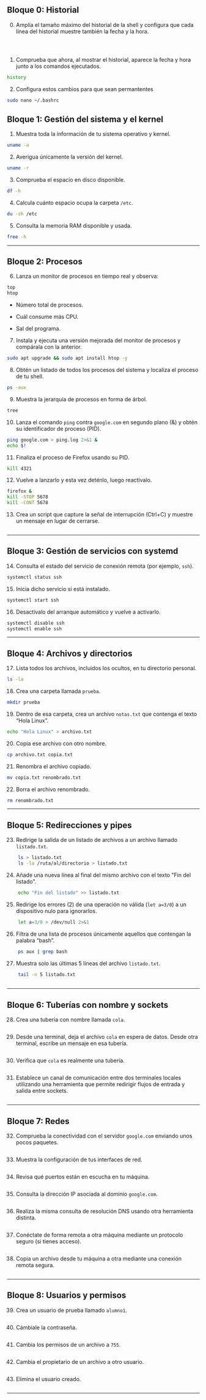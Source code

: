 ## **Bloque 0: Historial**

0. Amplía el tamaño máximo del historial de la shell y configura que cada línea del historial muestre también la fecha y la hora.

```bash

 
```

1. Comprueba que ahora, al mostrar el historial, aparece la fecha y hora junto a los comandos ejecutados.

```bash
history
```

2. Configura estos cambios para que sean permantentes
```bash
sudo nano ~/.bashrc

```


## **Bloque 1: Gestión del sistema y el kernel**

1. Muestra toda la información de tu sistema operativo y kernel.
```bash
uname -a
```
    
2. Averigua únicamente la versión del kernel.
```bash
uname -r
```
    
3. Comprueba el espacio en disco disponible.
```bash
df -h
```
    
4. Calcula cuánto espacio ocupa la carpeta `/etc`.
```bash
du -sh /etc

```
    
5. Consulta la memoria RAM disponible y usada.
```bash
free -h
```
    

---

## **Bloque 2: Procesos**

6. Lanza un monitor de procesos en tiempo real y observa:
```bash
top 
htop
```
    
- Número total de procesos.
	
- Cuál consume más CPU.
	
- Sal del programa.
        
7. Instala y ejecuta una versión mejorada del monitor de procesos y compárala con la anterior.
```bash
sudo apt upgrade && sudo apt install htop -y
```
    
8. Obtén un listado de todos los procesos del sistema y localiza el proceso de tu shell.
```bash
ps -aux
```
    
9. Muestra la jerarquía de procesos en forma de árbol.
```bash
tree
```
    
10. Lanza el comando `ping` contra `google.com` en segundo plano (&) y obtén su identificador de proceso (PID).
```bash
ping google.com > ping.log 2>&1 &
echo $!
```
    
11. Finaliza el proceso de Firefox usando su PID.
```bash
kill 4321
```
    
12. Vuelve a lanzarlo y esta vez deténlo, luego reactívalo.
```bash
firefox &
kill -STOP 5678
kill -CONT 5678
```
    
13. Crea un script que capture la señal de interrupción (Ctrl+C) y muestre un mensaje en lugar de cerrarse.
```bash

```
    
---

## **Bloque 3: Gestión de servicios con systemd**

14. Consulta el estado del servicio de conexión remota (por ejemplo, `ssh`).
```bash
systemctl status ssh
```
    
15. Inicia dicho servicio si está instalado.
```bash
systemctl start ssh
```
    
16. Desactívalo del arranque automático y vuelve a activarlo.
```bash
systemctl disable ssh
systemctl enable ssh
```
    

---

## **Bloque 4: Archivos y directorios**

17. Lista todos los archivos, incluidos los ocultos, en tu directorio personal.
```bash
ls -la
```
    
18. Crea una carpeta llamada `prueba`.
```bash
mkdir prueba
```
    
19. Dentro de esa carpeta, crea un archivo `notas.txt` que contenga el texto “Hola Linux”.
```bash
echo "Hola Linux" > archivo.txt
```
    
20. Copia ese archivo con otro nombre.
```bash
cp archivo.txt copia.txt

```
    
21. Renombra el archivo copiado.
```bash
mv copia.txt renombrado.txt

```
    
22. Borra el archivo renombrado.
```bash
rm renombrado.txt

```
    

---

## **Bloque 5: Redirecciones y pipes**

23. Redirige la salida de un listado de archivos a un archivo llamado `listado.txt`.
```bash
    ls > listado.txt
    ls -la /ruta/al/directorio > listado.txt

```
    
24. Añade una nueva línea al final del mismo archivo con el texto "Fin del listado".
```bash
    echo "Fin del listado" >> listado.txt

```
    
25. Redirige los errores (2) de una operación no válida (`let a=3/0`) a un dispositivo nulo para ignorarlos.
```bash
    let a=3/0 > /dev/null 2>&1
```
    
26. Filtra de una lista de procesos únicamente aquellos que contengan la palabra “bash”.
```bash
    ps aux | grep bash

```
    
27. Muestra solo las últimas 5 líneas del archivo `listado.txt`.
```bash
    tail -n 5 listado.txt
    
```
    

---

## **Bloque 6: Tuberías con nombre y sockets**

28. Crea una tubería con nombre llamada `cola`.
```bash

```
    
29. Desde una terminal, deja el archivo `cola` en espera de datos. Desde otra terminal, escribe un mensaje en esa tubería.
```bash

```
    
30. Verifica que `cola` es realmente una tubería.
```bash

```
    
31. Establece un canal de comunicación entre dos terminales locales utilizando una herramienta que permite redirigir flujos de entrada y salida entre sockets.
```bash

```
    

---

## **Bloque 7: Redes**

32. Comprueba la conectividad con el servidor `google.com` enviando unos pocos paquetes.
```bash

```
    
33. Muestra la configuración de tus interfaces de red.
```bash

```
    
34. Revisa qué puertos están en escucha en tu máquina.
```bash

```
    
35. Consulta la dirección IP asociada al dominio `google.com`.
```bash

```
    
36. Realiza la misma consulta de resolución DNS usando otra herramienta distinta.
```bash

```
    
37. Conéctate de forma remota a otra máquina mediante un protocolo seguro (si tienes acceso).
```bash

```
    
38. Copia un archivo desde tu máquina a otra mediante una conexión remota segura.
```bash

```
    

---

## **Bloque 8: Usuarios y permisos**

39. Crea un usuario de prueba llamado `alumno1`.
```bash

```
    
40. Cámbiale la contraseña.
```bash

```
    
41. Cambia los permisos de un archivo a `755`.
```bash

```
    
42. Cambia el propietario de un archivo a otro usuario.
```bash

```
    
43. Elimina el usuario creado.
```bash

```
    

---

